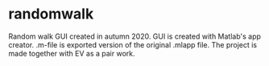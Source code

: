 # randomwalk
Random walk GUI created in autumn 2020. GUI is created with Matlab's app creator. .m-file is exported version of the original .mlapp file. The project is made together with EV as a pair work.

